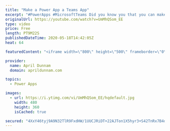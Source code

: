 ```yaml
---
title: "Make a Power App a Teams App"
excerpt: "#PowerApps #MicrosoftTeams Did you know you that you can make any Power App a Teams app?  With more and more organizations using Microsoft Teams for their day to day operations it's important to figure out how to integrate your business apps into the platform.  I'll show three different ways to incorporate"
originalUrl: https://youtube.com/watch?v=UmMhQSom_EE
type: video
price: Free
length: PT9M22S
publishedDateTime: 2020-05-18T14:42:05Z
heat: 64

featuredContent: "<iframe width=\"800\" height=\"500\" frameborder=\"0\" src=\"https://www.youtube.com/embed/UmMhQSom_EE\" allow=\"accelerometer; autoplay; encrypted-media; gyroscope; picture-in-picture\" allowfullscreen></iframe>"

provider:
  name: April Dunnam
  domain: aprildunnam.com

topics:
  - Power Apps

images:
  - url: https://i.ytimg.com/vi/UmMhQSom_EE/hqdefault.jpg
    width: 480
    height: 360
    isCached: true

secured: "4XxY46tyj9A9N32TlR9FxdHW/1UUCJRiDT+22AJTon1X5hyr3+S42TnRx7B4dvvi6GPHWZAj+unbKLipb71xpa+LAawjUoTw99QxUOWAbk/4pa+z80SDgs9E7aaVBqz26JXAG6SkKrzKiSpXTSHBRUnHVSlkj1CJ11Mzp855+BxS4bQ+dPQrzCsuqzIRMFiCCuT/+OzNKMNRdyUZ4VymhDsmVfE9WsGdli/Ee/5JF3dk19n1Ty8PI7WD3DIPiD32d60mQvamaZqk8t6kg7UAmcLWYoCO/BS86j/cJ/vhoCtP9HNHYoaNGiy+ilSruU7XF0mKSguzCBGmkpTwW3msvA7LpI/qny4OgRQ8MtTLfAyBcnn0aU7BFMSfgJ8YMf44k8Ft7eLUJy8Eek/c/PeURg==;SCJ04HxtfNh57cPP/KQ1yg=="
---
```


